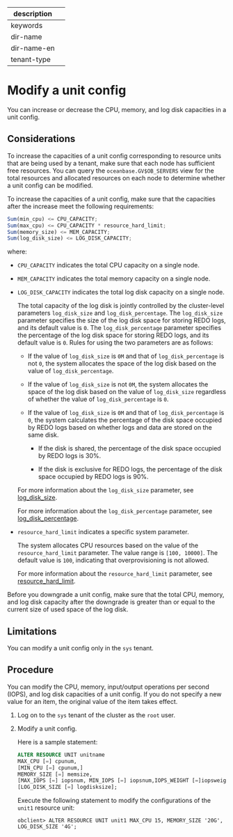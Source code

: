 |description||
|---|---|
|keywords||
|dir-name||
|dir-name-en||
|tenant-type||

# Modify a unit config

You can increase or decrease the CPU, memory, and log disk capacities in a unit config.

## Considerations

To increase the capacities of a unit config corresponding to resource units that are being used by a tenant, make sure that each node has sufficient free resources. You can query the `oceanbase.GV$OB_SERVERS` view for the total resources and allocated resources on each node to determine whether a unit config can be modified.

To increase the capacities of a unit config, make sure that the capacities after the increase meet the following requirements:

```javascript
Sum(min_cpu) <= CPU_CAPACITY;
Sum(max_cpu) <= CPU_CAPACITY * resource_hard_limit;
Sum(memory_size) <= MEM_CAPACITY;
Sum(log_disk_size) <= LOG_DISK_CAPACITY;
```

where:

* `CPU_CAPACITY` indicates the total CPU capacity on a single node.

* `MEM_CAPACITY` indicates the total memory capacity on a single node.

* `LOG_DISK_CAPACITY` indicates the total log disk capacity on a single node.

   The total capacity of the log disk is jointly controlled by the cluster-level parameters `log_disk_size` and `log_disk_percentage`. The `log_disk_size` parameter specifies the size of the log disk space for storing REDO logs, and its default value is `0`. The `log_disk_percentage` parameter specifies the percentage of the log disk space for storing REDO logs, and its default value is `0`. Rules for using the two parameters are as follows:

   * If the value of `log_disk_size` is `0M` and that of `log_disk_percentage` is not `0`, the system allocates the space of the log disk based on the value of `log_disk_percentage`.

   * If the value of `log_disk_size` is not `0M`, the system allocates the space of the log disk based on the value of `log_disk_size` regardless of whether the value of `log_disk_percentage` is `0`.

   * If the value of `log_disk_size` is `0M` and that of `log_disk_percentage` is `0`, the system calculates the percentage of the disk space occupied by REDO logs based on whether logs and data are stored on the same disk.

      * If the disk is shared, the percentage of the disk space occupied by REDO logs is 30%.

      * If the disk is exclusive for REDO logs, the percentage of the disk space occupied by REDO logs is 90%.

   For more information about the `log_disk_size` parameter, see [log_disk_size](../../../../700.reference/800.configuration-items-and-system-variables/100.system-configuration-items/300.cluster-level-configuration-items/12700.log_disk_size.md).

   For more information about the `log_disk_percentage` parameter, see [log_disk_percentage](../../../../700.reference/800.configuration-items-and-system-variables/100.system-configuration-items/300.cluster-level-configuration-items/12600.log_disk_percentage.md).

* `resource_hard_limit` indicates a specific system parameter.

   The system allocates CPU resources based on the value of the `resource_hard_limit` parameter. The value range is `[100, 10000]`. The default value is `100`, indicating that overprovisioning is not allowed.

   For more information about the `resource_hard_limit` parameter, see [resource_hard_limit](../../../../700.reference/800.configuration-items-and-system-variables/100.system-configuration-items/300.cluster-level-configuration-items/17900.resource_hard_limit.md).

Before you downgrade a unit config, make sure that the total CPU, memory, and log disk capacity after the downgrade is greater than or equal to the current size of used space of the log disk.

## Limitations

You can modify a unit config only in the `sys` tenant.

## Procedure

You can modify the CPU, memory, input/output operations per second (IOPS), and log disk capacities of a unit config. If you do not specify a new value for an item, the original value of the item takes effect.

1. Log on to the `sys` tenant of the cluster as the `root` user.

2. Modify a unit config.

   Here is a sample statement:

   ```sql
   ALTER RESOURCE UNIT unitname
   MAX_CPU [=] cpunum,
   [MIN_CPU [=] cpunum,]
   MEMORY_SIZE [=] memsize,
   [MAX_IOPS [=] iopsnum, MIN_IOPS [=] iopsnum,IOPS_WEIGHT [=]iopsweight,]
   [LOG_DISK_SIZE [=] logdisksize];
   ```

   Execute the following statement to modify the configurations of the `unit1` resource unit:

   ```shell
   obclient> ALTER RESOURCE UNIT unit1 MAX_CPU 15, MEMORY_SIZE '20G', LOG_DISK_SIZE '4G';
   ```